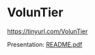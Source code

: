 # VolunTier
https://tinyurl.com/VolunTier

Presentation:
[README.pdf](https://github.com/Jang-HwiJin/VolunTier/files/8198414/README.pdf)
